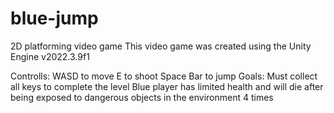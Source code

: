 # blue-jump
2D platforming video game
This video game was created using the Unity Engine v2022.3.9f1

Controlls: 
  WASD to move
  E to shoot
  Space Bar to jump
Goals: 
  Must collect all keys to complete the level
  Blue player has limited health and will die after being exposed to dangerous objects in the environment 4 times
  
